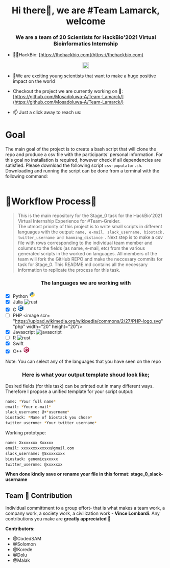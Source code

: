 <h1 align="center"> Hi there🤟, we are #Team Lamarck, welcome</h1>
<h3 align="center"> We are a team of 20 Scientists for HackBio'2021 Virtual Bioinformatics Internship</h3>

- 👨‍💻HackBio: [https://thehackbio.com](https://thehackbio.com)

<p align="center">
<a href="https://twitter.com/TheHackbio" target="blank"><img align="center" src="https://cdn.jsdelivr.net/npm/simple-icons@3.0.1/icons/twitter.svg" height="20" width="20" /></a> </p>

- 👯We are exciting young scientists that want to make a huge positive impact on the world

- Checkout the project we are currently working on 🔭: [https://github.com/Mosadoluwa-A/Team-Lamarck/](https://github.com/Mosadoluwa-A/Team-Lamarck/)

- 📫 Just a click away to reach us: 

# Goal
The main goal of the project is to create a bash script that will clone the repo and produce a csv file with the participants' personal information. For this goal no installation is required, however check if all dependencies are satisfied. Please download the following script `csv-populator.sh`. Downloading and running the script can be done from a terminal with the following command:
```bash

```
# 📎Workflow  Process🧬
> This is the main repository for the Stage_0 task for the HackBio'2021 Virtual Internship Experience for #Team-Greider. <br>
The utmost priority of this project is to write small scripts in different languages with the output: `name, e-mail, slack_username, biostack, twitter_username and hamming_distance `. Next step is to make a csv file with rows corresponding to  the individual team member and columns to the fields (as name, e-mail, etc) from the various generated scripts in the worked on languages. All members of the team will fork the GitHub REPO and make the neccesary commits for task for Stage_0. This README.md contains all the necessary information to replicate the process for this task. <br>

<h3 align="center"> The languages we are working with</h3>

- [x] Python <img src="https://raw.githubusercontent.com/devicons/devicon/master/icons/python/python-original.svg" alt="python" width="20" height="20"/> </a>
- [x] Julia <img src="https://julialang.org/assets/infra/logo.svg" alt="rust" width="20" height="20"/> </a>
- [x] C <img src="https://raw.githubusercontent.com/devicons/devicon/master/icons/c/c-original.svg" alt="c" width="20" height="20"/> </a> 
- [ ] PHP <image scr= "https://upload.wikimedia.org/wikipedia/commons/2/27/PHP-logo.svg" "php" width="20" height="20"/> </a>
- [x] Javascript <image scr="https://iconape.com/wp-content/files/ez/353342/png/javascript-logo.png" alt="javascript" width="20" height="20"/> </a>
- [ ] R <img src="https://www.r-project.org/Rlogo.png" alt="rust" width="20" height="20"/> </a>
- [x] Swift <imp src="https://upload.wikimedia.org/wikipedia/commons/9/9d/Swift_logo.svg" alt="rust" width="40" height="40"/> </a>
- [x] C++ <img src="https://raw.githubusercontent.com/devicons/devicon/master/icons/cplusplus/cplusplus-original.svg" alt="cplusplus" width="20" height="20"/> </a> 

Note: You can select any of the languages that you have seen on the repo

<h3 align="center"> Here is what your output template shoud look like;</h3>

Desired fields (for this task) can be printed out in many different ways. Therefore I propose a unified template for your script output:

```bash
name: *Your full name*
email: *Your e-mail* 
slack_username: @+*username*
biostack: *Name of biostack you chose*
twitter_usernme: *Your twitter username*
```
Working prototype:
```bash
name: Xxxxxxxx Xxxxxx
email: xxxxxxxxxxxxx@gmail.com
slack_username: @Sxxxxxxxx
biostack: genomicsxxxxx
twitter_usernme: @xxxxxxx
```
**When done kindly save or rename your file in this format: stage_0_slack-username <br>** 


## Team 🚀 Contribution

Individual committment to a group effort- that is what makes a team work, a company work, a society work, a civilization work - **Vince Lombardi**. Any contributions you make are **greatly appreciated** 🎉

**Contributors:**
- @CodedSAM
- @Solomon
- @Korede
- @Dolu
- @Malak
